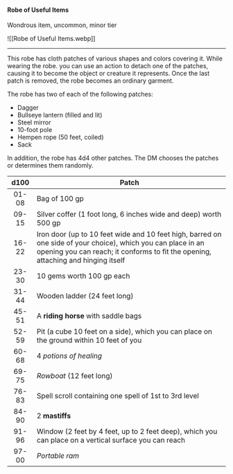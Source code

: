 #### Robe of Useful Items

Wondrous item, uncommon, minor tier

![[Robe of Useful Items.webp]]

---

This robe has cloth patches of various shapes and colors covering it. While wearing the robe. you can use an action to detach one of the patches, causing it to become the object or creature it represents. Once the last patch is removed, the robe becomes an ordinary garment.

The robe has two of each of the following patches:

- Dagger
- Bullseye lantern (filled and lit)
- Steel mirror
- 10-foot pole
- Hempen rope (50 feet, coiled)
- Sack

In addition, the robe has 4d4 other patches. The DM chooses the patches or determines them randomly.

|  d100 | Patch                                                                                                                                                                                             |
|:-----:|---------------------------------------------------------------------------------------------------------------------------------------------------------------------------------------------------|
| 01-08 | Bag of 100 gp                                                                                                                                                                                     |
| 09-15 | Silver coffer (1 foot long, 6 inches wide and deep) worth 500 gp                                                                                                                                  |
| 16-22 | Iron door (up to 10 feet wide and 10 feet high, barred on one side of your choice), which you can place in an opening you can reach; it conforms to fit the opening, attaching and hinging itself |
| 23-30 | 10 gems worth 100 gp each                                                                                                                                                                         |
| 31-44 | Wooden ladder (24 feet long)                                                                                                                                                                      |
| 45-51 | A **riding horse** with saddle bags                                                                                                                                                               |
| 52-59 | Pit (a cube 10 feet on a side), which you can place on the ground within 10 feet of you                                                                                                           |
| 60-68 | 4 *potions of healing*                                                                                                                                                                            |
| 69-75 | *Rowboat* (12 feet long)                                                                                                                                                                          |
| 76-83 | Spell scroll containing one spell of 1st to 3rd level                                                                                                                                             |
| 84-90 | 2 **mastiffs**                                                                                                                                                                                    |
| 91-96 | Window (2 feet by 4 feet, up to 2 feet deep), which you can place on a vertical surface you can reach                                                                                             |
| 97-00 | *Portable ram*                                                                                                                                                                                    |




